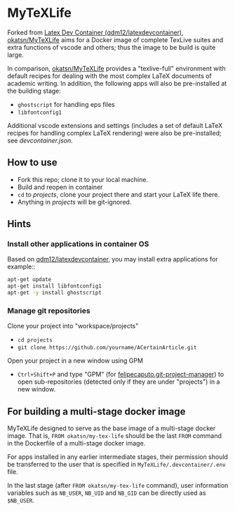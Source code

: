 # MyTeXLife
Forked from [Latex Dev Container (qdm12/latexdevcontainer)](https://github.com/qdm12/latexdevcontainer), [okatsn/MyTeXLife](https://github.com/okatsn/MyTeXLife.git) aims for a Docker image of complete TexLive suites and extra functions of vscode and others; thus the image to be build is quite large.



In comparison, [okatsn/MyTeXLife](https://github.com/okatsn/MyTeXLife.git) provides a "texlive-full" environment with default recipes for dealing with the most complex LaTeX documents of academic writing.
In addition, the following apps will also be pre-installed at the building stage:
- `ghostscript` for handling eps files
- `libfontconfig1`

Additional vscode extensions and settings (includes a set of default LaTeX recipes for handling complex LaTeX rendering) were also be pre-installed; see *devcontainer.json*.

## How to use
- Fork this repo; clone it to your local machine.
- Build and reopen in container
- `cd` to *projects*, clone your project there and start your LaTeX life there.
- Anything in *projects* will be git-ignored.

## Hints

### Install other applications in container OS
Based on [qdm12/latexdevcontainer](https://github.com/qdm12/latexdevcontainer), you may install extra applications for example::
```bash
apt-get update
apt-get install libfontconfig1
apt-get -y install ghostscript
```

### Manage git repositories
Clone your project into "workspace/projects"
- `cd projects`
- `git clone https://github.com/yourname/ACertainArticle.git`

Open your project in a new window using GPM
- `Ctrl+Shift+P` and type "GPM" (for [felipecaputo.git-project-manager](https://github.com/felipecaputo/git-project-manager)) to open sub-repositories (detected only if they are under "projects") in a new window.

## For building a multi-stage docker image

MyTeXLife designed to serve as the base image of a multi-stage docker image.
That is, `FROM okatsn/my-tex-life` should be the last `FROM` command in the Dockerfile of a multi-stage docker image. 

For apps installed in any earlier intermediate stages, their permission should be transferred to the user that is specified in `MyTeXLife/.devcontainer/.env` file.

In the last stage (after `FROM okatsn/my-tex-life` command), user information variables such as `NB_USER`, `NB_UID` and `NB_GID` can be directly used as `$NB_USER`.
